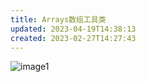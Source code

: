 ```yaml
---
title: Arrays数组工具类
updated: 2023-04-19T14:38:13
created: 2023-02-27T14:27:43
---
```


![image1](../../../resources/097758fb34bd4741b7f2805f9fb4dd0a.png)

